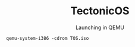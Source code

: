 <div align="center">
<h1>TectonicOS</h1>
  
Launching in QEMU
</div>

```shell
qemu-system-i386 -cdrom TOS.iso
```
